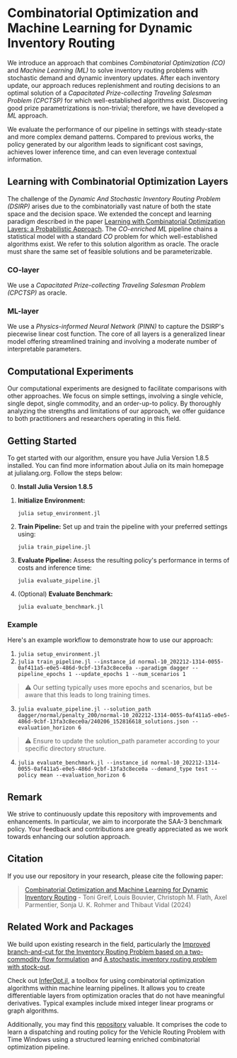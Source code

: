 # Combinatorial Optimization and Machine Learning for Dynamic Inventory Routing
We introduce an approach that combines *Combinatorial Optimization (CO)* and *Machine Learning (ML)* to solve inventory routing problems with stochastic demand and dynamic inventory updates. After each inventory update, our approach reduces replenishment and routing decisions to an optimal solution of a *Capacitated Prize-collecting Traveling Salesman Problem (CPCTSP)* for which well-established algorithms exist. Discovering good prize parametrizations is non-trivial; therefore, we have developed a *ML* approach. 

We evaluate the performance of our pipeline in settings with steady-state and more complex demand patterns. Compared to previous works, the policy generated by our algorithm leads to significant cost savings, achieves lower inference time, and can even leverage contextual information.

## Learning with Combinatorial Optimization Layers
The challenge of the *Dynamic And Stochastic Inventory Routing Problem (DSIRP)* arises due to the combinatorially vast nature of both the state space and the decision space. We extended the concept and learning paradigm described in the paper [Learning with Combinatorial Optimization Layers: a Probabilistic Approach](https://arxiv.org/abs/2207.13513). The *CO-enriched ML* pipeline chains a statistical model with a standard *CO* problem for which well-established algorithms exist. We refer to this solution algorithm as oracle. The oracle must share the same set of feasible solutions and be parameterizable.

### CO-layer
We use a *Capacitated Prize-collecting Traveling Salesman Problem (CPCTSP)* as oracle.

### ML-layer
We use a *Physics-informed Neural Network (PINN)* to capture the DSIRP's piecewise linear cost function. The core of all layers is a generalized linear model offering streamlined training and involving a moderate number of interpretable parameters.

## Computational Experiments
Our computational experiments are designed to facilitate comparisons with other approaches. We focus on simple settings, involving a single vehicle, single depot, single commodity, and an order-up-to policy. By thoroughly analyzing the strengths and limitations of our approach, we offer guidance to both practitioners and researchers operating in this field.

## Getting Started
To get started with our algorithm, ensure you have Julia Version 1.8.5 installed. You can find more information about Julia on its main homepage at julialang.org. Follow the steps below:

0. **Install Julia Version 1.8.5**   
1. **Initialize Environment:**
   
   `julia setup_environment.jl`

3. **Train Pipeline:** Set up and train the pipeline with your preferred settings using:
   
   `julia train_pipeline.jl`

5. **Evaluate Pipeline:** Assess the resulting policy's performance in terms of costs and inference time:

   `julia evaluate_pipeline.jl`

6. (Optional) **Evaluate Benchmark:**

   `julia evaluate_benchmark.jl`
   

### Example
Here's an example workflow to demonstrate how to use our approach:

1. `julia setup_environment.jl`
2. `julia train_pipeline.jl --instance_id normal-10_202212-1314-0055-0af411a5-e0e5-486d-9cbf-13fa3c8ece0a --paradigm dagger --pipeline_epochs 1 --update_epochs 1 --num_scenarios 1`

> :warning: Our setting typically uses more epochs and scenarios, but be aware that this leads to long training times.

3. `julia evaluate_pipeline.jl --solution_path dagger/normal/penalty_200/normal-10_202212-1314-0055-0af411a5-e0e5-486d-9cbf-13fa3c8ece0a/240206_152816618_solutions.json --evaluation_horizon 6`

> :warning: Ensure to update the solution_path parameter according to your specific directory structure.

4. `julia evaluate_benchmark.jl --instance_id normal-10_202212-1314-0055-0af411a5-e0e5-486d-9cbf-13fa3c8ece0a --demand_type test --policy mean --evaluation_horizon 6`


## Remark

We strive to continuously update this repository with improvements and enhancements. In particular, we aim to incorporate the SAA-3 benchmark policy. Your feedback and contributions are greatly appreciated as we work towards enhancing our solution approach.

## Citation

If you use our repository in your research, please cite the following paper:

> [Combinatorial Optimization and Machine Learning for Dynamic Inventory Routing](https://arxiv.org/abs/) - Toni Greif, Louis Bouvier, Christoph M. Flath, Axel Parmentier, Sonja U. K. Rohmer and Thibaut Vidal (2024)

## Related Work and Packages

We build upon existing research in the field, particularly the [Improved branch-and-cut for the Inventory Routing Problem based on a two-commodity flow formulation](https://doi.org/10.1016/j.ejor.2020.08.047) and [A stochastic inventory routing problem with stock-out](https://doi.org/10.1016/j.trc.2011.06.003).

Check out [InferOpt.jl](https://github.com/axelparmentier/InferOpt.jl), a toolbox for using combinatorial optimization algorithms within machine learning pipelines.
It allows you to create differentiable layers from optimization oracles that do not have meaningful derivatives. Typical examples include mixed integer linear programs or graph algorithms.

Additionally, you may find this [repository](https://github.com/tumBAIS/euro-meets-neurips-2022) valuable. It comprises the code to learn a dispatching and routing policy for the Vehicle Routing Problem with Time Windows using a structured learning enriched combinatorial optimization pipeline.
